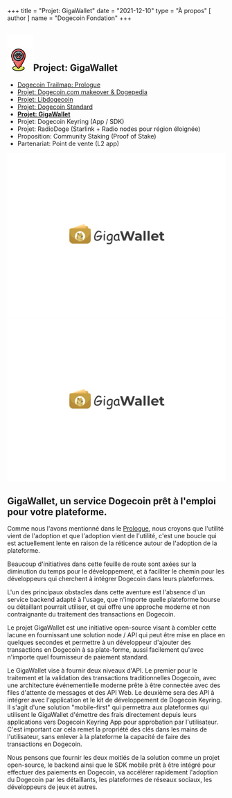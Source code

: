 +++
title = "Projet: GigaWallet" 
date = "2021-12-10"
type = "À propos"
[ author ]
name = "Dogecoin Fondation"
+++

<section class="presentation">
<div class="left">

<div class="title">


 ## <img width="60px" style='display: inline;' src="/marker.png"/>Project: GigaWallet 

<div class="underline"></div>
</div>

<div class="description">
 
* [Dogecoin Trailmap: Prologue](/trailmap/prologue/) 
* [Projet: Dogecoin.com makeover & Dogepedia](/trailmap/website/)
* [Projet: Libdogecoin](/trailmap/libdogecoin/)
* [Projet: Dogecoin Standard](/trailmap/standard/)
* [**Projet: GigaWallet**](/trailmap/gigawallet/)
* Projet: Dogecoin Keyring (App / SDK)
* Projet: RadioDoge (Starlink + Radio nodes pour région éloignée)
* Proposition: Community Staking (Proof of Stake)
* Partenariat: Point de vente (L2 app) 
</div>

</div>

<div class="right">
<img class="dogegoin-light" src="/logo-gigawallet.jpg" alt="Dogecoin logo">
<img class="dogegoin-dark" src="/logo-gigawallet.jpg" alt="Dogecoin logo">
</div>


</section>

<section class='board'>

## GigaWallet, un service Dogecoin prêt à l'emploi pour votre plateforme.

Comme nous l'avons mentionné dans le [Prologue](/trailmap/prologue), nous croyons que l'utilité 
vient de l'adoption et que l'adoption vient de l'utilité, c'est une boucle qui est 
actuellement lente en raison de la réticence autour de l'adoption de la plateforme. 
  
Beaucoup d'initiatives dans cette feuille de route sont axées sur la diminution du temps
pour le développement, et à faciliter le chemin pour les développeurs qui cherchent à intégrer Dogecoin
dans leurs plateformes.

L'un des principaux obstacles dans cette aventure est l'absence d'un service backend adapté à l'usage, que n'importe quelle plateforme bourse ou détaillant pourrait utiliser, et
qui offre une approche moderne et non contraignante du traitement des transactions en Dogecoin.

Le projet GigaWallet est une initiative open-source visant à combler cette lacune en
fournissant une solution node / API qui peut être mise en place en quelques secondes et permettre à un développeur
d'ajouter des transactions en Dogecoin à sa plate-forme, aussi facilement qu'avec n'importe quel fournisseur de
paiement standard.

Le GigaWallet vise à fournir deux niveaux d'API. Le premier pour le traitement et la validation des transactions traditionnelles Dogecoin, avec une architecture événementielle moderne prête à être connectée avec des files d'attente de messages et des API Web. Le deuxième sera des API à intégrer avec l'application et le kit de développement de Dogecoin Keyring. Il s'agit d'une solution "mobile-first" qui permettra aux plateformes qui utilisent le GigaWallet d'émettre des frais directement depuis leurs applications vers 
Dogecoin Keyring App pour approbation par l'utilisateur. C'est important car cela remet 
la propriété des clés dans les mains de l'utilisateur, sans enlever à la plateforme la capacité de faire des transactions en Dogecoin.

Nous pensons que fournir les deux moitiés de la solution comme un projet open-source, 
le backend ainsi que le SDK mobile prêt à être intégré pour effectuer des paiements en Dogecoin, va
accélérer rapidement l'adoption du Dogecoin par les détaillants, les plateformes de réseaux sociaux, 
les développeurs de jeux et autres. 


</section>
